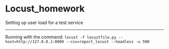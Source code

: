 # Locust_homework

Setting up user load for a test service

---
Running with the command:
`locust -f locustfile.py --host=http://127.0.0.1:8000 --csv=report_locust --headless -u 500`

